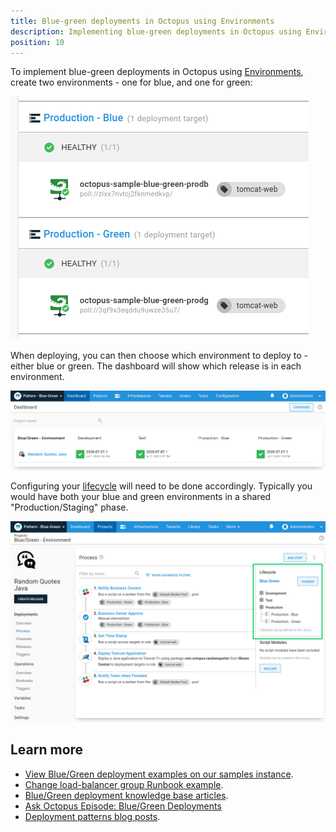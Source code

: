 ```yaml
---
title: Blue-green deployments in Octopus using Environments
description: Implementing blue-green deployments in Octopus using Environments.
position: 10
---
```


To implement blue-green deployments in Octopus using [Environments](/docs/infrastructure/environments/index.md), create two environments - one for blue, and one for green:

![](images/blue-green-create-envs.png "width=500")

When deploying, you can then choose which environment to deploy to - either blue or green. The dashboard will show which release is in each environment.

![](images/blue-green-dashboard.png "width=500")

Configuring your [lifecycle](/docs/releases/lifecycles/index.md) will need to be done accordingly. Typically you would have both your blue and green environments in a shared "Production/Staging" phase.

![](images/blue-green-lifecycle.png "width=500")

## Learn more

- [View Blue/Green deployment examples on our samples instance](https://g.octopushq.com/PatternBlueGreenSamplesSpace).
- [Change load-balancer group Runbook example](/docs/runbooks/runbook-examples/aws/change-load-balancer-group.md).
- [Blue/Green deployment knowledge base articles](https://g.octopushq.com/BlueGreenTaggedKBArticles).
- [Ask Octopus Episode: Blue/Green Deployments](https://www.youtube.com/watch?v=qFqoVwVzeo0)
- [Deployment patterns blog posts](https://octopus.com/blog/tag/Deployment%20Patterns).
